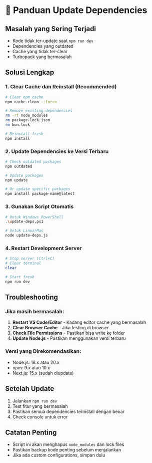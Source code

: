 # 🚀 Panduan Update Dependencies

## Masalah yang Sering Terjadi
- Kode tidak ter-update saat `npm run dev`
- Dependencies yang outdated
- Cache yang tidak ter-clear
- Turbopack yang bermasalah

## Solusi Lengkap

### 1. Clear Cache dan Reinstall (Recommended)
```bash
# Clear npm cache
npm cache clean --force

# Remove existing dependencies
rm -rf node_modules
rm package-lock.json
rm bun.lock

# Reinstall fresh
npm install
```

### 2. Update Dependencies ke Versi Terbaru
```bash
# Check outdated packages
npm outdated

# Update packages
npm update

# Or update specific packages
npm install package-name@latest
```

### 3. Gunakan Script Otomatis
```bash
# Untuk Windows PowerShell
.\update-deps.ps1

# Untuk Linux/Mac
node update-deps.js
```

### 4. Restart Development Server
```bash
# Stop server (Ctrl+C)
# Clear terminal
clear

# Start fresh
npm run dev
```

## Troubleshooting

### Jika masih bermasalah:
1. **Restart VS Code/Editor** - Kadang editor cache yang bermasalah
2. **Clear Browser Cache** - Jika testing di browser
3. **Check File Permissions** - Pastikan bisa write ke folder
4. **Update Node.js** - Pastikan menggunakan versi terbaru

### Versi yang Direkomendasikan:
- Node.js: 18.x atau 20.x
- npm: 9.x atau 10.x
- Next.js: 15.x (sudah diupdate)

## Setelah Update
1. Jalankan `npm run dev`
2. Test fitur yang bermasalah
3. Pastikan semua dependencies terinstall dengan benar
4. Check console untuk error

## Catatan Penting
- Script ini akan menghapus `node_modules` dan lock files
- Pastikan backup kode penting sebelum menjalankan
- Jika ada custom configurations, simpan dulu



